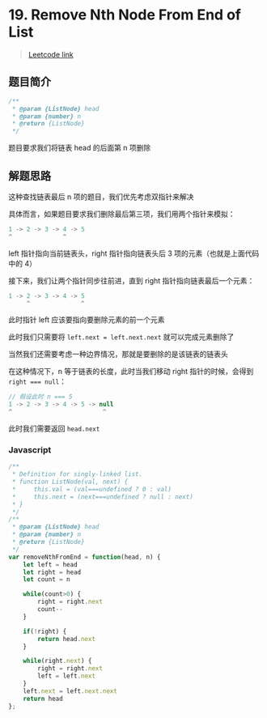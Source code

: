 # 19. Remove Nth Node From End of List

> [Leetcode link](https://leetcode.com/problems/remove-nth-node-from-end-of-list)

## 题目简介

```js
/**
 * @param {ListNode} head
 * @param {number} n
 * @return {ListNode}
 */
```

题目要求我们将链表 head 的后面第 n 项删除

## 解题思路

这种查找链表最后 n 项的题目，我们优先考虑双指针来解决

具体而言，如果题目要求我们删除最后第三项，我们用两个指针来模拟：

```js
1 -> 2 -> 3 -> 4 -> 5
^              ^
```

left 指针指向当前链表头，right 指针指向链表头后 3 项的元素（也就是上面代码中的 4）

接下来，我们让两个指针同步往前进，直到 right 指针指向链表最后一个元素：

```js
1 -> 2 -> 3 -> 4 -> 5
     ^              ^
```

此时指针 left 应该要指向要删除元素的前一个元素

此时我们只需要将 `left.next = left.next.next` 就可以完成元素删除了

当然我们还需要考虑一种边界情况，那就是要删除的是该链表的链表头

在这种情况下，n 等于链表的长度，此时当我们移动 right 指针的时候，会得到 `right === null`：

```js
// 假设此时 n === 5
1 -> 2 -> 3 -> 4 -> 5 -> null
^                         ^
```

此时我们需要返回 `head.next`

### Javascript

```javascript
/**
 * Definition for singly-linked list.
 * function ListNode(val, next) {
 *     this.val = (val===undefined ? 0 : val)
 *     this.next = (next===undefined ? null : next)
 * }
 */
/**
 * @param {ListNode} head
 * @param {number} n
 * @return {ListNode}
 */
var removeNthFromEnd = function(head, n) {
    let left = head
    let right = head
    let count = n

    while(count>0) {
        right = right.next
        count--
    }

    if(!right) {
        return head.next
    }

    while(right.next) {
        right = right.next
        left = left.next
    }
    left.next = left.next.next
    return head
};
```